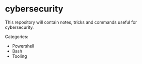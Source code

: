 # cybersecurity
This repository will contain notes, tricks and commands useful for cybersecurity.

Categories:
- Powershell
- Bash
- Tooling